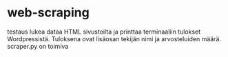 # web-scraping

testaus lukea dataa HTML sivustoilta ja printtaa terminaaliin tulokset Wordpressistä. Tuloksena ovat lisäosan tekijän nimi ja arvosteluiden määrä. 
scraper.py on toimiva
